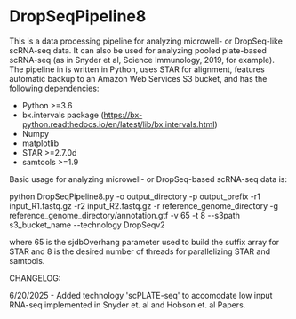 # DropSeqPipeline8

This is a data processing pipeline for analyzing microwell- or DropSeq-like scRNA-seq data.  It can also be used for analyzing pooled plate-based scRNA-seq (as in Snyder et al, Science Immunology, 2019, for example). The pipeline in is written in Python, uses STAR for alignment, features automatic backup to an Amazon Web Services S3 bucket, and has the following dependencies:

- Python >=3.6
- bx.intervals package (https://bx-python.readthedocs.io/en/latest/lib/bx.intervals.html)
- Numpy 
- matplotlib
- STAR >=2.7.0d
- samtools >=1.9

Basic usage for analyzing microwell- or DropSeq-based scRNA-seq data is:

python DropSeqPipeline8.py -o output_directory -p output_prefix -r1 input_R1.fastq.gz -r2 input_R2.fastq.gz -r reference_genome_directory -g reference_genome_directory/annotation.gtf -v 65 -t 8 --s3path s3_bucket_name --technology DropSeqv2

where 65 is the sjdbOverhang parameter used to build the suffix array for STAR and 8 is the desired number of threads for parallelizing STAR and samtools.

CHANGELOG: 

6/20/2025 - Added technology 'scPLATE-seq' to accomodate low input RNA-seq implemented in Snyder et. al and Hobson et. al Papers. 

